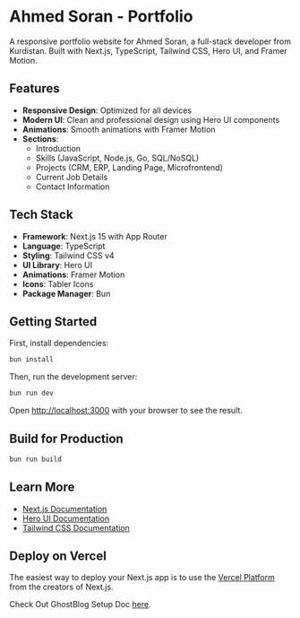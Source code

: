 # Ahmed Soran - Portfolio

A responsive portfolio website for Ahmed Soran, a full-stack developer from Kurdistan. Built with Next.js, TypeScript, Tailwind CSS, Hero UI, and Framer Motion.

## Features

- **Responsive Design**: Optimized for all devices
- **Modern UI**: Clean and professional design using Hero UI components
- **Animations**: Smooth animations with Framer Motion
- **Sections**:
  - Introduction
  - Skills (JavaScript, Node.js, Go, SQL/NoSQL)
  - Projects (CRM, ERP, Landing Page, Microfrontend)
  - Current Job Details
  - Contact Information

## Tech Stack

- **Framework**: Next.js 15 with App Router
- **Language**: TypeScript
- **Styling**: Tailwind CSS v4
- **UI Library**: Hero UI
- **Animations**: Framer Motion
- **Icons**: Tabler Icons
- **Package Manager**: Bun

## Getting Started

First, install dependencies:

```bash
bun install
```

Then, run the development server:

```bash
bun run dev
```

Open [http://localhost:3000](http://localhost:3000) with your browser to see the result.

## Build for Production

```bash
bun run build
```

## Learn More

- [Next.js Documentation](https://nextjs.org/docs)
- [Hero UI Documentation](https://www.heroui.com/docs)
- [Tailwind CSS Documentation](https://tailwindcss.com/docs)

## Deploy on Vercel

The easiest way to deploy your Next.js app is to use the [Vercel Platform](https://vercel.com/new) from the creators of Next.js.

Check Out GhostBlog Setup Doc [here](./BLOG_SETUP.md).
